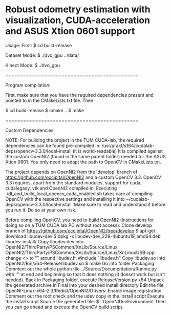Robust odometry estimation with visualization, CUDA-acceleration and ASUS Xtion 0601 support
=============================================


Usage:
First:
$ cd build-release 

Dataset Mode:
$ ./dvo_gpu ../data/

Kinect Mode:
$ ./dvo_gpu

=============================================


Program compilation:

First, make sure that you have the required dependencies present and pointed to in the CMakeLists.txt file.
Then:

$ cd build-release
$ cmake ..
$ make


=============================================

Custom Dependencies:


NOTE:
For building the project in the TUM CUDA-lab, the required dependencies can be found pre-compiled in:
/usr/prakt/s164/cudalab-deps/opencv-3.3.0/local-install (it is world-readable)
It is compiled against the custom OpenNI2 (found in the same parent folder) needed for the ASUS Xtion 0601. You only need to adapt the path to OpenCV in CMakeLists.txt.



The project depends on OpenNI2 from the 'develop' branch of https://github.com/occipital/OpenNI2 and a custom OpenCV 3.3.
OpenCV 3.3 requires, apart from the standard modules, support for cuda, cudalegacy, vtk and OpenNI2 compiled in.
Executing ./dl_and_build_local_opencv_cuda_enabled.sh takes care of compiling OpenCV with the respective settings and installing it into ~/cudalab-deps/opencv-3.3.0/local-install.
Make sure to read and understand it before you run it. Do so at your own risk.

Before compiling OpenCV, you need to build OpenNI2 (Instructions for doing so on a TUM CUDA lab PC without root access):
Clone develop branch of https://github.com/occipital/OpenNI2/tree/develop
$ apt-get download libudev-dev
$ dpkg -x libudev-dev_229-4ubuntu19_amd64.deb libudev-install/
Copy libudev.dev into OpenNI2/ThirdParty/PSCommon/XnLib/Source/Linux
OpenNI2/ThirdParty/PSCommon/XnLib/Source/Linux/XnLinuxUSB.cpp change <> to "" around libudev.h: #include "libudev.h"
Copy libudev.so into OpenNI2/Bin/x64-Release/libudev.so
$ make
Go into folder Packaging
Comment out the whole python file ../Source/Documentation/Runme.py with ''' at end and beginning so that it does nothing (it doesnt work but isn't needed).
Back in Packaging folder, execute ReleaseVersion.py x64
Unpack the generated archive in Final into your desired install directory
Edit the file OpenNI-Linux-x64-2.3/Redist/OpenNI2/Drivers: Enable image registration
Comment out the root check and the udev copy in the install script
Execute the install script
Source the generated file: $ . OpenNIDevEnvironment
Then you can go ahead and execute the OpenCV build script.

